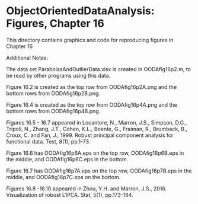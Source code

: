 # ObjectOrientedDataAnalysis: Figures, Chapter 16
This directory contains graphics and code for reproducing figures in Chapter 16

Additional Notes:


The data set ParabolasAndOutlierData.xlsx is created in OODAfig16p2.m, to be read by other programs using this data.

Figure 16.2 is created as the top row from OODAfig16p2A.png and the bottom rows from OODAfig16p2B.png.    

Figure 16.4 is created as the top row from OODAfig16p4A.png and the bottom rows from OODAfig16p4B.png.    

Figures 16.5 - 16.7 appeared in Locantore, N., Marron, J.S., Simpson, D.G., Tripoli, N., Zhang, J.T., Cohen, K.L., Boente, G., Fraiman, R., Brumback, B., Croux, C. and Fan, J., 1999. Robust principal component analysis for functional data. Test, 8(1), pp.1-73.

Figure 16.6 has OODAfig16p6A.eps on the top row, OODAfig16p6B.eps in the middle, and OODAfig16p6C.eps in the bottom.

Figure 16.7 has OODAfig16p7A.eps on the top row, OODAfig16p7B.eps in the middle, and OODAfig16p7C.eps on the bottom.

Figures 16.8 -16.10 appeared in Zhou, Y.H. and Marron, J.S., 2016. Visualization of robust L1PCA. Stat, 5(1), pp.173-184.
